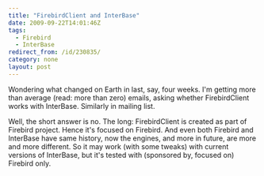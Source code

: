 ```yaml
---
title: "FirebirdClient and InterBase"
date: 2009-09-22T14:01:46Z
tags:
  - Firebird
  - InterBase
redirect_from: /id/230835/
category: none
layout: post
---
```

Wondering what changed on Earth in last, say, four weeks. I'm getting more than average (read: more than zero) emails, asking whether FirebirdClient works with InterBase. Similarly in mailing list.

Well, the short answer is no. The long: FirebirdClient is created as part of Firebird project. Hence it's focused on Firebird. And even both Firebird and InterBase have same history, now the engines, and more in future, are more and more different. So it may work (with some tweaks) with current versions of InterBase, but it's tested with (sponsored by, focused on) Firebird only.
